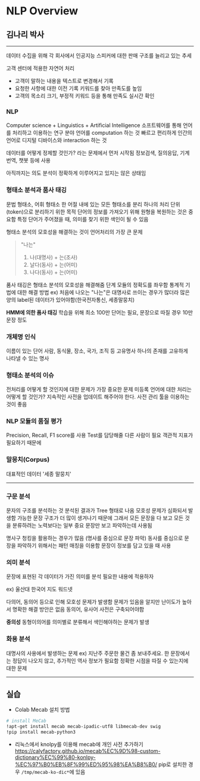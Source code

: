 # NLP Overview
## 김나리 박사
---
데이터 수집을 위해 각 회사에서 인공지능 스피커에 대한 판매 구조를 늘리고 있는 추세

고객 센터에 적용한 자연어 처리 
- 고객이 말하는 내용을 텍스트로 변경해서 기록 
- 요청한 사항에 대한 이전 기록 키워드를 찾아 만족도를 높임 
- 고객의 목소리 크기, 부정적 키워드 등을 통해 만족도 실시간 확인 

### NLP
Computer science + Linguistics + Artificial Intelligence 
소프트웨어를 통해 언어를 처리하고 이용하는 연구 분야 
언어를 computation 하는 것
빠르고 편리하게 인간의 언어로 디지털 디바이스와 interaction 하는 것 

데이터를 어떻게 정제할 것인가? 라는 문제에서 먼저 시작됨
정보검색, 질의응답, 기계번역, 챗봇 등에 사용

아직까지는 의도 분석이 정확하게 이루어지고 있지는 않은 상태임

### 형태소 분석과 품사 태깅 
문법 형태소, 어휘 형태소 
한 어절 내에 있는 모든 형태소를 분리 
하나의 처리 단위(token)으로 분리하기 위한 목적 
단어의 정보를 가져오기 위해 원형을 복원하는 것은 중요함
특정 단어가 주어졌을 때, 의미를 찾기 위한 색인이 될 수 있음 

형태소 분석의 모호성을 해결하는 것이 언어처리의 가장 큰 문제 
>"나는"
>1. 나(대명사) + 는(조사)
>2. 날다(동사) + 는(어미)
>3. 나다(동사) + 는(어미)

품사 태깅은 형태소 분석의 모호성을 해결해줌
단계 모듈의 정확도를 좌우함 
통계적 기법에 대한 해결 방법
ex) 처음에 나오는 "나는"은 대명사로 쓰이는 경우가 많더라 
많은 양의 label된 데이터가 있어야함(한국전자통신, 세종말뭉치)

**HMM에 의한 품사 태깅**
학습을 위해 최소 100만 단어는 필요, 문장으로 따질 경우 10만 문장 정도 

### 개체명 인식 
이름이 있는 단어 
사람, 동식물, 장소, 국가, 조직 등 고유명사
하나의 존재를 고유하게 나타낼 수 있는 명사 

### 형태소 분석의 이슈 
전처리를 어떻게 할 것인지에 대한 문제가 가장 중요한 문제
미등록 언어에 대한 처리는 어떻게 할 것인가?
지속적인 사전을 업데이트 해주어야 한다.
사전 관리 툴을 이용하는 것이 좋음

### NLP 모듈의 품질 평가 
Precision, Recall, F1 score를 사용 
Test를 담당해줄 다른 사람이 필요
객관적 지표가 필요하기 때문에

### 말뭉치(Corpus)
대표적인 데이터 '세종 말뭉치'

---
### 구문 분석
문자의 구조를 분석하는 것
분석된 결과가 Tree 형태로 나옴 
모호성 문제가 심화되서 발생함 
가능한 문장 구조가 더 많이 생겨나기 때문에 
그래서 모든 문장을 다 보고 모든 것을 분류하려는 노력보다는 일부 중요 문장만 보고 파악하는데 사용됨 

명사구 청킹을 활용하는 경우가 많음 (명사를 중심으로 문장 파악)
동사를 중심으로 문장을 파악하기 위해서는 패턴 매칭을 이용함 
문장이 정보를 담고 있을 때 사용

### 의미 분석
문장에 표현된 각 데이터가 가진 의미를 분석 
필요한 내용에 적용하자 

ex) 울산대 한국어 지도 워드넷

다의어, 동의어 등으로 인해 모호성 문제가 발생함
문제가 있음을 알지만 난이도가 높아서 명확한 해결 방안은 없음 
동의어, 유사어 사전은 구축되어야함

**중의성**
동형이의어를 의미별로 분류해서 색인해야하는 문제가 발생

### 화용 분석
대명사의 사용에서 발생하는 문제 
ex) 지난주 주문한 물건 좀 보내주세요. 
한 문장에서는 정답이 나오지 않고, 추가적인 역사 정보가 필요함
정확한 시점을 따질 수 있는지에 대한 문제

---
## 실습
- Colab Mecab 설치 방법 
``` bash
# install MeCab
!apt-get install mecab mecab-ipadic-utf8 libmecab-dev swig
!pip install mecab-python3
```

- 리눅스에서 knolpy를 이용해 mecab에 개인 사전 추가하기
<https://calyfactory.github.io/mecab%EC%9D%98-custom-dictionary%EC%99%80-konlpy-%EC%97%B0%EB%8F%99%ED%95%98%EA%B8%B0/>
pip로 설치한 경우 `/tmp/mecab-ko-dic*`에 있음 

